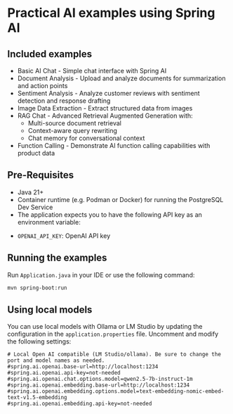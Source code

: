 # Practical AI examples using Spring AI

## Included examples

- Basic AI Chat - Simple chat interface with Spring AI
- Document Analysis - Upload and analyze documents for summarization and action points
- Sentiment Analysis - Analyze customer reviews with sentiment detection and response drafting
- Image Data Extraction - Extract structured data from images
- RAG Chat - Advanced Retrieval Augmented Generation with:
  - Multi-source document retrieval
  - Context-aware query rewriting
  - Chat memory for conversational context
- Function Calling - Demonstrate AI function calling capabilities with product data

## Pre-Requisites

* Java 21+
* Container runtime (e.g. Podman or Docker) for running the PostgreSQL Dev Service
* The application expects you to have the following API key as an environment variable:
- `OPENAI_API_KEY`: OpenAI API key

## Running the examples

Run `Application.java` in your IDE or use the following command:

```bash
mvn spring-boot:run
```

## Using local models

You can use local models with Ollama or LM Studio by updating the configuration in the `application.properties` file. Uncomment and modify the following settings:

```properties
# Local Open AI compatible (LM Studio/ollama). Be sure to change the port and model names as needed.
#spring.ai.openai.base-url=http://localhost:1234
#spring.ai.openai.api-key=not-needed
#spring.ai.openai.chat.options.model=qwen2.5-7b-instruct-1m
#spring.ai.openai.embedding.base-url=http://localhost:1234
#spring.ai.openai.embedding.options.model=text-embedding-nomic-embed-text-v1.5-embedding
#spring.ai.openai.embedding.api-key=not-needed
```

